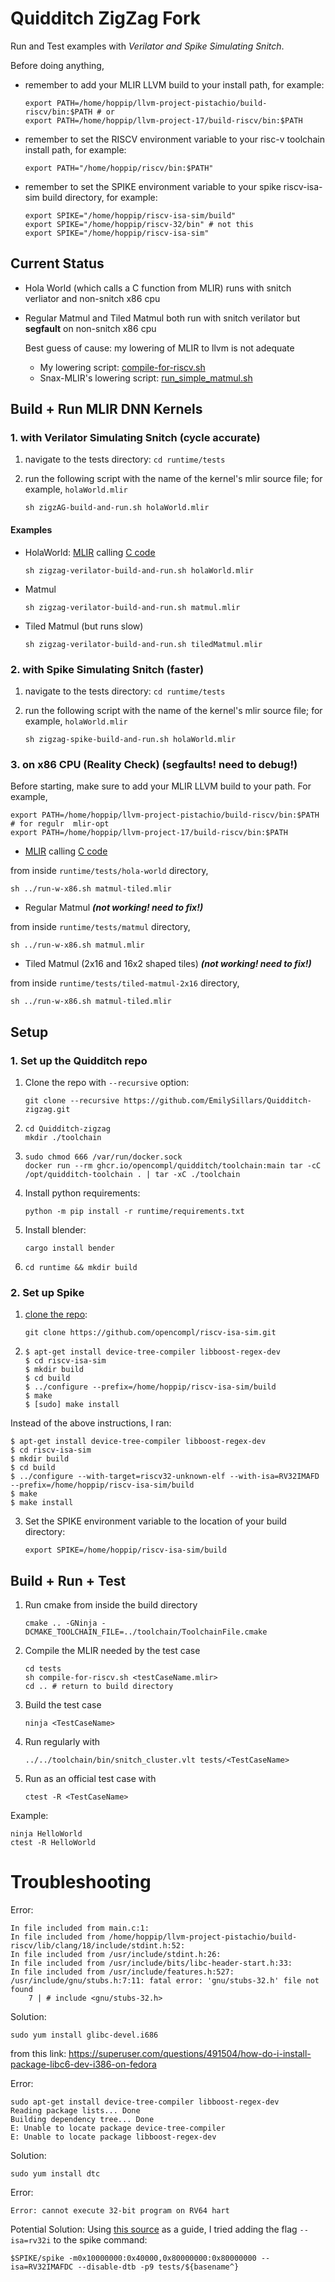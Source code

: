 # Quidditch ZigZag Fork

Run and Test examples with *Verilator and Spike Simulating Snitch*.

Before doing anything,

- remember to add your MLIR LLVM build to your install path, for example:
  ```
  export PATH=/home/hoppip/llvm-project-pistachio/build-riscv/bin:$PATH # or
  export PATH=/home/hoppip/llvm-project-17/build-riscv/bin:$PATH
  ```

- remember to set the RISCV environment variable to your risc-v toolchain install path, for example:
  ```
  export PATH="/home/hoppip/riscv/bin:$PATH"
  ```

- remember to set the SPIKE environment variable to your spike riscv-isa-sim build directory, for example:
  ```
  export SPIKE="/home/hoppip/riscv-isa-sim/build"
  export SPIKE="/home/hoppip/riscv-32/bin" # not this
  export SPIKE="/home/hoppip/riscv-isa-sim"
  ```

  

## Current Status

- Hola World (which calls a C function from MLIR) runs with snitch verliator and non-snitch x86 cpu
- Regular Matmul and Tiled Matmul both run with snitch verilator but  **segfault** on non-snitch x86 cpu

  Best guess of cause: my lowering of MLIR to llvm is not adequate
  - My lowering script: [compile-for-riscv.sh](../runtime/tests/compile-for-riscv.sh)
  - Snax-MLIR's lowering script: [run_simple_matmul.sh](https://github.com/EmilySillars/snax-mlir-zigzag/blob/zigzag-to-snax/kernels/simple_matmul2/call-c-from-mlir/run_simple_matmul.sh)

## Build + Run MLIR DNN Kernels

### 1. with Verilator Simulating Snitch (cycle accurate)

1) navigate to the tests directory: `cd runtime/tests`

2) run the following script with the name of the kernel's mlir source file; for example, `holaWorld.mlir`
   ```
   sh zigzAG-build-and-run.sh holaWorld.mlir
   ```

#### Examples

- HolaWorld: [MLIR](../runtime/tests/hola-world/matmul-tiled.mlir) calling [C code](../runtime/tests/hola-world/main.c)

  ```
  sh zigzag-verilator-build-and-run.sh holaWorld.mlir
  ```

- Matmul
  ```
  sh zigzag-verilator-build-and-run.sh matmul.mlir
  ```
- Tiled Matmul (but runs slow)
  ```
  sh zigzag-verilator-build-and-run.sh tiledMatmul.mlir
  ```

### 2. with Spike Simulating Snitch (faster)

1. navigate to the tests directory: `cd runtime/tests`

2. run the following script with the name of the kernel's mlir source file; for example, `holaWorld.mlir`
   ```
   sh zigzag-spike-build-and-run.sh holaWorld.mlir
   ```

### 3. on x86 CPU (Reality Check) (segfaults! need to debug!)

Before starting, make sure to add your MLIR LLVM build to your path. For example,

```
export PATH=/home/hoppip/llvm-project-pistachio/build-riscv/bin:$PATH # for regulr  mlir-opt
export PATH=/home/hoppip/llvm-project-17/build-riscv/bin:$PATH
```

- [MLIR](../runtime/tests/hola-world/matmul-tiled.mlir) calling [C code](../runtime/tests/hola-world/main-no-snrt.c)
  

from inside `runtime/tests/hola-world` directory,

  ```
  sh ../run-w-x86.sh matmul-tiled.mlir
  ```

- Regular Matmul ***(not working! need to fix!)***
  

from inside `runtime/tests/matmul` directory,

  ```
  sh ../run-w-x86.sh matmul.mlir
  ```

- Tiled Matmul (2x16 and 16x2 shaped tiles)  ***(not working! need to fix!)***

 from inside `runtime/tests/tiled-matmul-2x16` directory,
  ```
  sh ../run-w-x86.sh matmul-tiled.mlir
  ```

## Setup

### 1. Set up the Quidditch repo

1. Clone the repo with `--recursive` option: 

   ```
   git clone --recursive https://github.com/EmilySillars/Quidditch-zigzag.git
   ```

2. ````
   cd Quidditch-zigzag
   mkdir ./toolchain
   ````

3. ```
   sudo chmod 666 /var/run/docker.sock
   docker run --rm ghcr.io/opencompl/quidditch/toolchain:main tar -cC /opt/quidditch-toolchain . | tar -xC ./toolchain
   ```

4. Install python requirements:
   ```
   python -m pip install -r runtime/requirements.txt
   ```

5. Install blender: 
   ```
   cargo install bender
   ```

6. ```
   cd runtime && mkdir build
   ```

### 2. Set up Spike

1. [clone the repo](https://github.com/opencompl/riscv-isa-sim/tree/CSR-Barrier):

   ```
   git clone https://github.com/opencompl/riscv-isa-sim.git
   ```

2. ```
   $ apt-get install device-tree-compiler libboost-regex-dev
   $ cd riscv-isa-sim
   $ mkdir build
   $ cd build
   $ ../configure --prefix=/home/hoppip/riscv-isa-sim/build
   $ make
   $ [sudo] make install
   ```

Instead of the above instructions, I ran:

```
$ apt-get install device-tree-compiler libboost-regex-dev
$ cd riscv-isa-sim
$ mkdir build
$ cd build
$ ../configure --with-target=riscv32-unknown-elf --with-isa=RV32IMAFD --prefix=/home/hoppip/riscv-isa-sim/build
$ make
$ make install
```



3. Set the SPIKE environment variable to the location of your build directory:

   ```
   export SPIKE=/home/hoppip/riscv-isa-sim/build
   ```

## Build + Run + Test

1. Run cmake from inside the build directory
   ```
   cmake .. -GNinja -DCMAKE_TOOLCHAIN_FILE=../toolchain/ToolchainFile.cmake
   ```

2. Compile the MLIR needed by the test case
   ```
   cd tests
   sh compile-for-riscv.sh <testCaseName.mlir>
   cd .. # return to build directory
   ```

3. Build the test case

   ```ninja <TestCaseName>
   ninja <TestCaseName>
   ```

4. Run regularly with
   ```
   ../../toolchain/bin/snitch_cluster.vlt tests/<TestCaseName>
   ```

5. Run as an official test case with
   ```
   ctest -R <TestCaseName>
   ```

Example:

```
ninja HelloWorld
ctest -R HelloWorld
```

# Troubleshooting

Error:

```
In file included from main.c:1:
In file included from /home/hoppip/llvm-project-pistachio/build-riscv/lib/clang/18/include/stdint.h:52:
In file included from /usr/include/stdint.h:26:
In file included from /usr/include/bits/libc-header-start.h:33:
In file included from /usr/include/features.h:527:
/usr/include/gnu/stubs.h:7:11: fatal error: 'gnu/stubs-32.h' file not found
    7 | # include <gnu/stubs-32.h>
```

Solution:

```
sudo yum install glibc-devel.i686
```

from this link: https://superuser.com/questions/491504/how-do-i-install-package-libc6-dev-i386-on-fedora

Error:
```
sudo apt-get install device-tree-compiler libboost-regex-dev
Reading package lists... Done
Building dependency tree... Done
E: Unable to locate package device-tree-compiler
E: Unable to locate package libboost-regex-dev

```

Solution:

```
sudo yum install dtc
```

Error:
```
Error: cannot execute 32-bit program on RV64 hart
```

Potential Solution: Using [this source](https://stackoverflow.com/questions/74948567/the-32-bit-program-cannot-be-executed-with-risc-v-spike-cant-execute-32-bit-pr) as a guide, I tried adding the flag `--isa=rv32i` to the spike command:

```
$SPIKE/spike -m0x10000000:0x40000,0x80000000:0x80000000 --isa=RV32IMAFDC --disable-dtb -p9 tests/${basename^}
```

